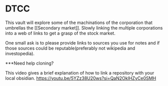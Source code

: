 # DTCC

This vault will explore some of the machinations of the corporation that umbrellas the [[Secondary market]]. Slowly linking the multiple corporations into a web of links to get a grasp of the stock market.

One small ask is to please provide links to sources you use for notes and if those sources could be reputable(preferably not wikipedia and investopedia).


***Need help cloning?

This video gives a brief explanation of how to link a repository with your local obsidian. 
https://youtu.be/5YZz38U20ws?si=QaN2OkIHZyCe0SMH

